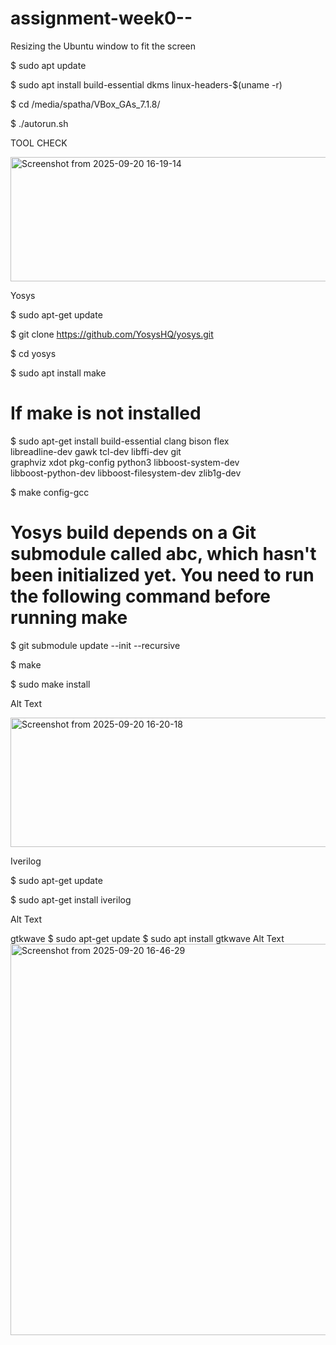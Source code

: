 
# assignment-week0--
Resizing the Ubuntu window to fit the screen



$ sudo apt update




$ sudo apt install build-essential dkms linux-headers-$(uname -r)



$ cd /media/spatha/VBox_GAs_7.1.8/


$ ./autorun.sh



TOOL CHECK



<img width="788" height="199" alt="Screenshot from 2025-09-20 16-19-14" src="https://github.com/user-attachments/assets/6542120d-3bbf-425d-8f4e-ad2f40cedbb3" />





Yosys


$ sudo apt-get update




$ git clone https://github.com/YosysHQ/yosys.git




$ cd yosys


$ sudo apt install make       

# If make is not installed


$ sudo apt-get install build-essential clang bison flex \
    libreadline-dev gawk tcl-dev libffi-dev git \
    graphviz xdot pkg-config python3 libboost-system-dev \
    libboost-python-dev libboost-filesystem-dev zlib1g-dev


    
$ make config-gcc


# Yosys build depends on a Git submodule called abc, which hasn't been initialized yet. You need to run the following command before running make


$ git submodule update --init --recursive


$ make 


$ sudo make install







Alt Text


<img width="799" height="207" alt="Screenshot from 2025-09-20 16-20-18" src="https://github.com/user-attachments/assets/f85766fb-d0d5-4b9f-a5cb-c21f0274b682" />








Iverilog


$ sudo apt-get update


$ sudo apt-get install iverilog


Alt Text

gtkwave
$ sudo apt-get update
$ sudo apt install gtkwave
Alt Text
<img width="998" height="626" alt="Screenshot from 2025-09-20 16-46-29" src="https://github.com/user-attachments/assets/3831b1a4-8a7a-4520-bdf9-7c45d6b729f8" />
